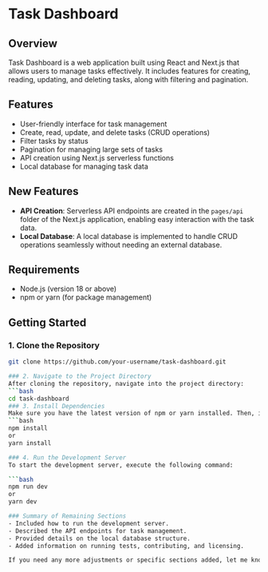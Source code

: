 # Task Dashboard

## Overview
Task Dashboard is a web application built using React and Next.js that allows users to manage tasks effectively. It includes features for creating, reading, updating, and deleting tasks, along with filtering and pagination.

## Features
- User-friendly interface for task management
- Create, read, update, and delete tasks (CRUD operations)
- Filter tasks by status
- Pagination for managing large sets of tasks
- API creation using Next.js serverless functions
- Local database for managing task data

## New Features
- **API Creation**: Serverless API endpoints are created in the `pages/api` folder of the Next.js application, enabling easy interaction with the task data.
- **Local Database**: A local database is implemented to handle CRUD operations seamlessly without needing an external database.

## Requirements
- Node.js (version 18 or above)
- npm or yarn (for package management)

## Getting Started

### 1. Clone the Repository
```bash
git clone https://github.com/your-username/task-dashboard.git

### 2. Navigate to the Project Directory
After cloning the repository, navigate into the project directory:
```bash
cd task-dashboard
### 3. Install Dependencies
Make sure you have the latest version of npm or yarn installed. Then, install the required dependencies by running:
```bash
npm install
or
yarn install

### 4. Run the Development Server
To start the development server, execute the following command:

```bash
npm run dev
or
yarn dev

### Summary of Remaining Sections
- Included how to run the development server.
- Described the API endpoints for task management.
- Provided details on the local database structure.
- Added information on running tests, contributing, and licensing.

If you need any more adjustments or specific sections added, let me know!


